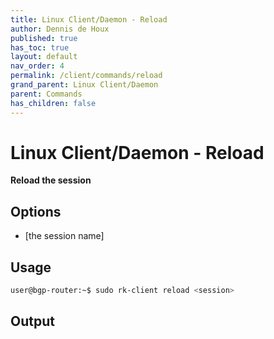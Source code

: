 ```yaml
---
title: Linux Client/Daemon - Reload
author: Dennis de Houx
published: true
has_toc: true
layout: default
nav_order: 4
permalink: /client/commands/reload
grand_parent: Linux Client/Daemon
parent: Commands
has_children: false
---
```


# Linux Client/Daemon - Reload

**Reload the session**

## Options

- <session> [the session name]

## Usage

```bash
user@bgp-router:~$ sudo rk-client reload <session>
```

## Output

